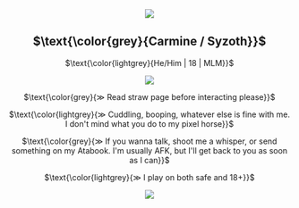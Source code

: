  <div align="center"> <img src="https://files.catbox.moe/gahyp2.webp"> </div>
 <h2 align="center">
  $\text{\color{grey}{Carmine / Syzoth}}$ </h2>
  
 <p align="center"> 
  $\text{\color{lightgrey}{He/Him | 18 | MLM}}$ </p>
 
 <div align="center"> <img src="https://files.catbox.moe/3te8uh.gif"> </div>

<p align="center"> 
  $\text{\color{grey}{≫ Read straw page before interacting please}}$ </p>

<p align="center"> 
 $\text{\color{lightgrey}{≫ Cuddling, booping, whatever else is fine with me. I don't mind what you do to my pixel horse}}$ </p>

<p align="center">
  $\text{\color{grey}{≫ If you wanna talk, shoot me a whisper, or send something on my Atabook. I'm usually AFK, but I'll get back to you as soon as I can}}$ </p>

<p align="center"> 
 $\text{\color{lightgrey}{≫ I play on both safe and 18+}}$ </p>

 <div align="center"> <img src="https://files.catbox.moe/17afft.webp"> </div>
